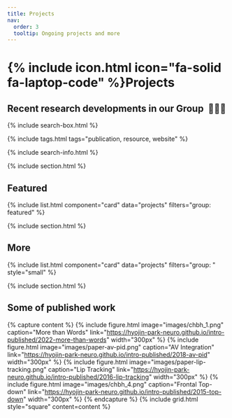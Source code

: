 ```yaml
---
title: Projects
nav:
  order: 3
  tooltip: Ongoing projects and more
---
```


# {% include icon.html icon="fa-solid fa-laptop-code" %}Projects

## Recent research developments in our Group &nbsp;:seedling::seedling::seedling:

{% include search-box.html %}

{% include tags.html tags="publication, resource, website" %}

{% include search-info.html %}

{% include section.html %}

## Featured

{% include list.html component="card" data="projects" filters="group: featured" %}

{% include section.html %}

## More

{% include list.html component="card" data="projects" filters="group: " style="small" %}

{% include section.html %}

## Some of published work

{% capture content %}
{% include figure.html image="images/chbh_1.png" caption="More than Words" link="https://hyojin-park-neuro.github.io/intro-published/2022-more-than-words" width="300px" %}
{% include figure.html image="images/paper-av-pid.png" caption="AV Integration" link="https://hyojin-park-neuro.github.io/intro-published/2018-av-pid" width="300px" %}
{% include figure.html image="images/paper-lip-tracking.png" caption="Lip Tracking" link="https://hyojin-park-neuro.github.io/intro-published/2016-lip-tracking" width="300px" %}
{% include figure.html image="images/chbh_4.png" caption="Frontal Top-down" link="https://hyojin-park-neuro.github.io/intro-published/2015-top-down" width="300px" %}
{% endcapture %}
{% include grid.html style="square" content=content %}
